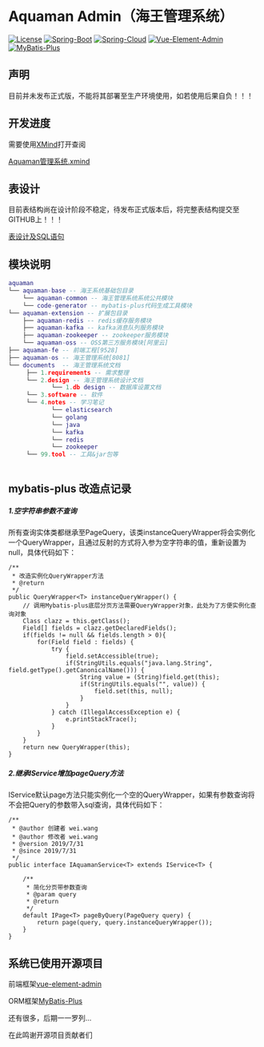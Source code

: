 # Aquaman Admin（海王管理系统）

[![License](https://img.shields.io/badge/license-MIT-blue.svg)](LICENSE)
[![Spring-Boot](https://img.shields.io/badge/spring--boot-2.1.3.RELEASE-brightgreen)](https://spring.io/projects/spring-boot)
[![Spring-Cloud](https://img.shields.io/badge/spring%20cloud-Greenwich.RELEASE-brightgreen)](https://spring.io/projects/spring-cloud)
[![Vue-Element-Admin](https://img.shields.io/badge/vue--element--admin-3.9.0-brightgreen)](https://panjiachen.github.io/vue-element-admin-site/zh/)
[![MyBatis-Plus](https://img.shields.io/badge/mybatis--plus-3.1.0-brightgreen)](https://mp.baomidou.com/)

## 声明

目前并未发布正式版，不能将其部署至生产环境使用，如若使用后果自负！！！

## 开发进度

需要使用[XMind](https://www.xmind.cn/xmind8-pro/)打开查阅

[Aquaman管理系统.xmind](https://github.com/kukukakiki/aquaman/tree/master/aquaman-doc/1.%20requirements)

## 表设计

目前表结构尚在设计阶段不稳定，待发布正式版本后，将完整表结构提交至GITHUB上！！！

[表设计及SQL语句](https://github.com/kukukakiki/aquaman/tree/master/aquaman-doc/2.design/1.db%20design)

## 模块说明
```lua
aquaman
└── aquaman-base -- 海王系统基础包目录
    └── aquaman-common -- 海王管理系统系统公共模块
    └── code-generator -- mybatis-plus代码生成工具模块
└── aquaman-extension -- 扩展包目录
    ├── aquaman-redis -- redis缓存服务模块
    ├── aquaman-kafka -- kafka消息队列服务模块
    ├── aquaman-zookeeper -- zookeeper服务模块
    └── aquaman-oss -- OSS第三方服务模块[阿里云]
├── aquaman-fe -- 前端工程[9528]
├── aquaman-os -- 海王管理系统[8081]
└── documents  -- 海王管理系统文档 
     ├── 1.requirements -- 需求整理
     └── 2.design -- 海王管理系统设计文档
            └── 1.db design -- 数据库设置文档
     └── 3.software -- 软件
     └── 4.notes -- 学习笔记
            └── elasticsearch
            └── golang
            └── java
            └── kafka
            └── redis
            └── zookeeper
     └── 99.tool -- 工具&jar包等
	 
```

## mybatis-plus 改造点记录

##### 1.空字符串参数不查询

所有查询实体类都继承至PageQuery<T>，该类instanceQueryWrapper将会实例化一个QueryWrapper，且通过反射的方式将入参为空字符串的值，重新设置为null，具体代码如下：

```
/**
 * 改造实例化QueryWrapper方法
 * @return
 */
public QueryWrapper<T> instanceQueryWrapper() {
    // 调用Mybatis-plus底层分页方法需要QueryWrapper对象，此处为了方便实例化查询对象
    Class clazz = this.getClass();
    Field[] fields = clazz.getDeclaredFields();
    if(fields != null && fields.length > 0){
        for(Field field : fields) {
            try {
                field.setAccessible(true);
                if(StringUtils.equals("java.lang.String", field.getType().getCanonicalName())) {
                    String value = (String)field.get(this);
                    if(StringUtils.equals("", value)) {
                        field.set(this, null);
                    }
                }
            } catch (IllegalAccessException e) {
                e.printStackTrace();
            }
        }
    }
    return new QueryWrapper(this);
}
```

##### 2.继承IService增加pageQuery方法

IService默认page方法只能实例化一个空的QueryWrapper，如果有参数查询将不会把Query的参数带入sql查询，具体代码如下：

```
/**
 * @author 创建者 wei.wang
 * @author 修改者 wei.wang
 * @version 2019/7/31
 * @since 2019/7/31
 */
public interface IAquamanService<T> extends IService<T> {

    /**
     * 简化分页带参数查询
     * @param query
     * @return
     */
    default IPage<T> pageByQuery(PageQuery query) {
        return page(query, query.instanceQueryWrapper());
    }
}
```

## 系统已使用开源项目

前端框架[vue-element-admin](https://panjiachen.github.io/vue-element-admin-site/zh/)

ORM框架[MyBatis-Plus](https://mp.baomidou.com/)

还有很多，后期一一罗列...

在此鸣谢开源项目贡献者们

